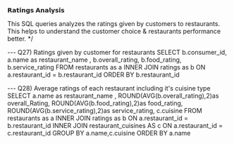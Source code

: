 𝗥𝗮𝘁𝗶𝗻𝗴𝘀 𝗔𝗻𝗮𝗹𝘆𝘀𝗶𝘀

This SQL queries analyzes the ratings given by customers to restaurants. This helps to understand the customer choice & restaurants performance better.
*/


--- Q27) Ratings given by customer for restaurants
SELECT 
	   b.consumer_id,
	   a.name as restaurant_name ,
	   b.overall_rating,
	   b.food_rating,
	   b.service_rating
FROM       restaurants as a 
INNER JOIN ratings as b
ON         a.restaurant_id = b.restaurant_id
ORDER BY   b.restaurant_id


--- Q28) Average ratings of each restaurant including it's cuisine type
SELECT 
	   a.name as restaurant_name ,
	   ROUND(AVG(b.overall_rating),2)as overall_Rating,
	   ROUND(AVG(b.food_rating),2)as food_rating,
	   ROUND(AVG(b.service_rating),2)as service_rating,
	   c.cuisine
FROM       restaurants as a 
INNER JOIN ratings as b
ON         a.restaurant_id = b.restaurant_id
INNER JOIN restaurant_cuisines AS c
ON         a.restaurant_id = c.restaurant_id
GROUP BY   a.name,c.cuisine
ORDER BY   a.name
